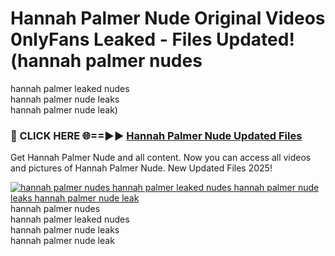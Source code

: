 # Hannah Palmer Nude Original Videos 0nlyFans Leaked - Files Updated! (hannah palmer nudes<br>
hannah palmer leaked nudes<br>
hannah palmer nude leaks<br>
hannah palmer nude leak)

<h3>🔴 CLICK HERE 🌐==►► <a href="https://tinyurl.com/2p9ay9w9" rel="nofollow">Hannah Palmer Nude Updated Files</a></h3>

Get Hannah Palmer Nude and all content. Now you can access all videos and pictures of Hannah Palmer Nude. New Updated Files 2025!

[![hannah palmer nudes<br>
hannah palmer leaked nudes<br>
hannah palmer nude leaks<br>
hannah palmer nude leak](https://i.imgur.com/KQgVmj3.gif)](https://tinyurl.com/2p9ay9w9)
hannah palmer nudes<br>
hannah palmer leaked nudes<br>
hannah palmer nude leaks<br>
hannah palmer nude leak